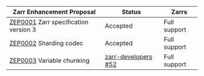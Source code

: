 | Zarr Enhancement Proposal              | Status                | Zarrs        |
| -------------------------------------- | ---------             | ------------ |
| [ZEP0001] Zarr specification version 3 | Accepted              | Full support |
| [ZEP0002] Sharding codec               | Accepted              | Full support |
| [ZEP0003] Variable chunking            | [zarr-developers #52] | Full support |

[ZEP0001]: https://zarr.dev/zeps/accepted/ZEP0001.html
[ZEP0002]: https://zarr.dev/zeps/accepted/ZEP0002.html
[ZEP0003]: https://zarr.dev/zeps/draft/ZEP0003.html

[zarr-developers #52]: https://github.com/orgs/zarr-developers/discussions/52
